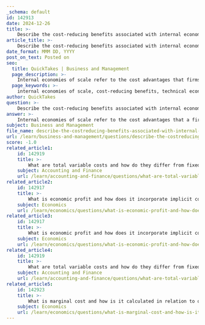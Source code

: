 ```yaml
---
_schema: default
id: 142913
date: 2024-12-26
title: >-
    Describe the cost-reducing benefits associated with internal economies of scale.
article_title: >-
    Describe the cost-reducing benefits associated with internal economies of scale.
date_format: MMM DD, YYYY
post_on_text: Posted on
seo:
  title: QuickTakes | Business and Management
  page_description: >-
    Internal economies of scale refer to the cost advantages that firms experience as they increase production, leading to lower average costs through factors like technical advancements, financial access, managerial specialization, bulk purchasing, marketing efficiencies, R&D investment, labor division, and operational improvements.
  page_keywords: >-
    internal economies of scale, cost-reducing benefits, technical economies, financial economies, managerial economies, bulk purchasing, marketing economies, research and development, division of labor, operational efficiency
author: QuickTakes
question: >-
    Describe the cost-reducing benefits associated with internal economies of scale.
answer: >-
    Internal economies of scale refer to the cost advantages that a firm experiences as it increases its production level. These benefits arise from various factors that contribute to lower average costs per unit as output expands. Here are some key cost-reducing benefits associated with internal economies of scale:\n\n1. **Technical Economies**: Larger firms can invest in more advanced and efficient machinery and technology, which can produce goods at a lower cost per unit. The use of large-scale production techniques often leads to higher productivity and reduced waste.\n\n2. **Financial Economies**: Larger organizations typically have better access to capital markets and can borrow money at lower interest rates due to their size and perceived stability. This financial advantage allows them to invest in growth and innovation more effectively than smaller firms.\n\n3. **Managerial Economies**: As firms grow, they can afford to hire specialized managers and staff for different functions (e.g., marketing, finance, production). This specialization leads to improved efficiency and productivity, as tasks are handled by experts in their respective fields.\n\n4. **Bulk Purchasing**: Larger firms can buy raw materials in bulk, which often results in discounts and lower per-unit costs. This ability to negotiate better terms with suppliers can significantly reduce overall production costs.\n\n5. **Marketing Economies**: Larger firms can spread their advertising and promotional costs over a larger output, reducing the average cost of marketing per unit sold. They can also undertake more extensive marketing campaigns that smaller firms may not afford.\n\n6. **Research and Development (R&D)**: Larger firms often have more resources to invest in R&D, leading to innovations that can reduce costs or improve product quality. This can create a competitive edge and further lower costs in the long run.\n\n7. **Division of Labor**: As production scales up, firms can implement a more efficient division of labor, where workers specialize in specific tasks. This specialization increases productivity and reduces the time and costs associated with training and task switching.\n\n8. **Operational Efficiency**: Larger firms can optimize their operations through better logistics, inventory management, and supply chain efficiencies, which can lead to significant cost savings.\n\nOverall, these internal economies of scale contribute to a firm's ability to lower its average total cost as production increases, enhancing its competitiveness in the market and potentially leading to higher profitability.
subject: Business and Management
file_name: describe-the-costreducing-benefits-associated-with-internal-economies-of-scale.md
url: /learn/business-and-management/questions/describe-the-costreducing-benefits-associated-with-internal-economies-of-scale
score: -1.0
related_article1:
    id: 142919
    title: >-
        What are total variable costs and how do they differ from fixed costs?
    subject: Accounting and Finance
    url: /learn/accounting-and-finance/questions/what-are-total-variable-costs-and-how-do-they-differ-from-fixed-costs
related_article2:
    id: 142917
    title: >-
        What is economic profit and how does it incorporate implicit costs?
    subject: Economics
    url: /learn/economics/questions/what-is-economic-profit-and-how-does-it-incorporate-implicit-costs
related_article3:
    id: 142917
    title: >-
        What is economic profit and how does it incorporate implicit costs?
    subject: Economics
    url: /learn/economics/questions/what-is-economic-profit-and-how-does-it-incorporate-implicit-costs
related_article4:
    id: 142919
    title: >-
        What are total variable costs and how do they differ from fixed costs?
    subject: Accounting and Finance
    url: /learn/accounting-and-finance/questions/what-are-total-variable-costs-and-how-do-they-differ-from-fixed-costs
related_article5:
    id: 142923
    title: >-
        What is marginal cost and how is it calculated in relation to output changes?
    subject: Economics
    url: /learn/economics/questions/what-is-marginal-cost-and-how-is-it-calculated-in-relation-to-output-changes
---
```


&nbsp;